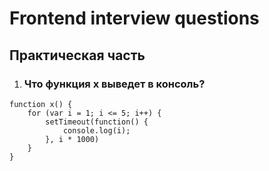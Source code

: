 # Frontend interview questions

## Практическая часть
1. ### Что функция x выведет в консоль?
```ecmascript 6
function x() {
    for (var i = 1; i <= 5; i++) {
        setTimeout(function() {
            console.log(i);
        }, i * 1000)
    }
}
```